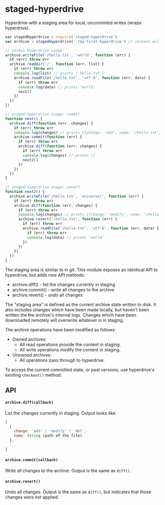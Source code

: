 # staged-hyperdrive

Hyperdrive with a staging area for local, uncommited writes (wraps hyperdrive).

```js
var stagedHyperdrive = require('staged-hyperdrive')
var archive = stagedHyperdrive('./my-first-hyperdrive') // content will be stored in this folder

// normal hyperdrive usage:
archive.writeFile('/hello.txt', 'world', function (err) {
  if (err) throw err
  archive.readdir('/', function (err, list) {
    if (err) throw err
    console.log(list) // prints ['hello.txt']
    archive.readFile('/hello.txt', 'utf-8', function (err, data) {
      if (err) throw err
      console.log(data) // prints 'world'
      next()
    })
  })
})

// staged-hyperdrive usage: commit
function next() {
  archive.diff(function (err, changes) {
    if (err) throw err
    console.log(changes) // prints [{change: 'add', name: '/hello.txt'}]
    archive.commit(function (err) {
      if (err) throw err
      archive.diff(function (err, changes) {
        if (err) throw err
        console.log(changes) // prints []
        next2()
      })
    })
  })
}

// staged-hyperdrive usage: revert
function next2() {
  archive.writeFile('/hello.txt', 'universe!', function (err) {
    if (err) throw err
    archive.diff(function (err, changes) {
      if (err) throw err
      console.log(changes) // prints [{change: 'modify', name: '/hello.txt'}]
      archive.revert('/hello.txt', function (err) {
        if (err) throw err
        archive.readFile('/hello.txt', 'utf-8', function (err, data) {
          if (err) throw err
          console.log(data) // prints 'world'
        })
      })
    })
  })
}
```

The staging area is similar to in git. This module exposes an identical API to hyperdrive, but adds new API methods:

 - archive.diff() - list the changes currently in staging
 - archive.commit() - write all changes to the archive
 - archive.revert() - undo all changes

The "staging area" is defined as the current archive state written to disk. It also includes changes which have been made locally, but haven't been written the the archive's internal logs. Changes which have been downloaded remotely will overwrite whatever is in staging.

The archive operations have been modified as follows:

 - Owned archives:
   - All read operations provide the content in staging.
   - All write operations modify the content in staging.
 - Unowned archives:
   - All operations pass through to hyperdrive.

To access the current committed state, or past versions, use hyperdrive's existing `checkout()` method.

## API

#### `archive.diff(callback)`

List the changes currently in staging. Output looks like:

```js
[
  {
    change: 'add' | 'modify' | 'del',
    name: String (path of the file)
  },
  ...
]
```

#### `archive.commit(callback)`

Write all changes to the archive. Output is the same as `diff()`.

#### `archive.revert()`

Undo all changes.  Output is the same as `diff()`, but indicates that those changes were *not* applied.